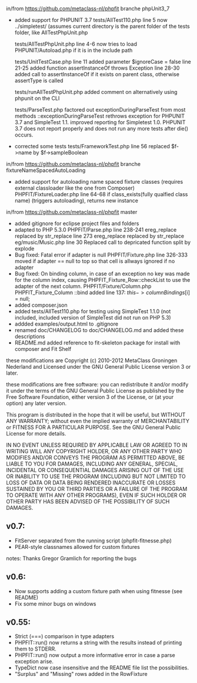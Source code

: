 in/from https://github.com/metaclass-nl/phpfit branche phpUnit3_7
- added support for PHPUNIT 3.7 
	tests/AllTest110.php 
		line 5 now ../simpletest/ (assumes current directory is the parent folder of the tests folder, like AllTestPhpUnit.php
		  
	tests/AllTestPhpUnit.php 
		line 4-6 now tries to load PHPUNIT/Autoload.php if it is in the include path
		 
	tests/UnitTestCase.php 
		line 11 added parameter $ignoreCase = false
		line 21-25 added function assertInstanceOf throws Exception
		line 28-30 added call to assertInstanceOf if it exists on parent class, otherwise assertType is called
		
	tests/runAllTestPhpUnit.php added comment on alternatively using phpunit on the CLI
	 
	tests/ParseTest.php factored out exceptionDuringParseTest from most methods 
		::exceptionDuringParseTest rethrows exception for PHPUNIT 3.7 and SimpleTest 1.1. 
			improved reporting for Simpletest 1.0. 
			PHPUNIT 3.7 does not report properly and does not run any more tests after die() occurs. 
			
- corrected some tests 
	tests/FrameworkTest.php 
		line 56 replaced $f->name by $f->sampleBoolean 
		
in/from https://github.com/metaclass-nl/phpfit branche fixtureNameSpacedAutoLoading

- added support for autoloading name spaced fixture classes (requires external classloader like the one from Composer) 
	PHPFIT/FixtureLoader.php line 64-68 if class_exists(fully qualfied class name) (triggers autoloading), returns new instance 

in/from https://github.com/metaclass-nl/phpfit master
- added gitignore for eclipse project files and folders
- adapted to PHP 5.3.0
	PHPFIT/Parse.php 
	    line 238-241 ereg_replace replaced by str_replace
	    line 273 ereg_replace replaced by str_replace
	eg/music/Music.php line 30 Replaced call to depricated function split by explode
- Bug fixed: Fatal error if adapter is null
    PHPFIT/Fixture.php
	    line 326-333 moved if adapter == null to top so that cell is allways ignored if no adapter
- Bug fixed: On binding column, in case of an exception no key was made for the column index, 
  causing PHPFIT_Fixture_Row::checkList to use the adapter of the next column.
  	PHPFIT/Fixture/Column.php PHPFIT_Fixture_Column ::bind
	    added line 137:   $this->columnBindings[$i] = null;
- added composer.json
- added tests/AllTest110.php for testing using SimpleTest 1.1.0 
	(not included, included version of SimpleTest did not run on PHP 5.3)
- addded examples/output.html to .gitignore
- renamed doc/CHANGELOG to doc/CHANGELOG.md and added these descriptions 
- README.md added reference to fit-skeleton package for install with composer and Fit Shelf  

these modifications are Copyright (c) 2010-2012 MetaClass Groningen Nederland
and Licensed under the GNU General Public License version 3 or later.

these modifications are free software: you can redistribute it and/or modify
it under the terms of the GNU General Public License as published by
the Free Software Foundation, either version 3 of the License, or
(at your option) any later version.

This program is distributed in the hope that it will be useful,
but WITHOUT ANY WARRANTY; without even the implied warranty of
MERCHANTABILITY or FITNESS FOR A PARTICULAR PURPOSE.  See the
GNU General Public License for more details.

  IN NO EVENT UNLESS REQUIRED BY APPLICABLE LAW OR AGREED TO IN WRITING
WILL ANY COPYRIGHT HOLDER, OR ANY OTHER PARTY WHO MODIFIES AND/OR CONVEYS
THE PROGRAM AS PERMITTED ABOVE, BE LIABLE TO YOU FOR DAMAGES, INCLUDING ANY
GENERAL, SPECIAL, INCIDENTAL OR CONSEQUENTIAL DAMAGES ARISING OUT OF THE
USE OR INABILITY TO USE THE PROGRAM (INCLUDING BUT NOT LIMITED TO LOSS OF
DATA OR DATA BEING RENDERED INACCURATE OR LOSSES SUSTAINED BY YOU OR THIRD
PARTIES OR A FAILURE OF THE PROGRAM TO OPERATE WITH ANY OTHER PROGRAMS),
EVEN IF SUCH HOLDER OR OTHER PARTY HAS BEEN ADVISED OF THE POSSIBILITY OF
SUCH DAMAGES.

v0.7:
-----

- FitServer separated from the running script (phpfit-fitnesse.php)
- PEAR-style classnames allowed for custom fixtures

notes: Thanks Gregor Gramlich for reporting the bugs


v0.6:
-----

- Now supports adding a custom fixture path when using fitnesse (see README)
- Fix some minor bugs on windows


v0.55:
------

- Strict (===) comparison in type adapters
- PHPFIT::run() now returns a string with the results instead of printing them to STDERR.
- PHPFIT::run() now output a more informative error in case a parse exception arise.
- TypeDict now case insensitive and the README file list the possibilities.
- "Surplus" and "Missing" rows added in the RowFixture
